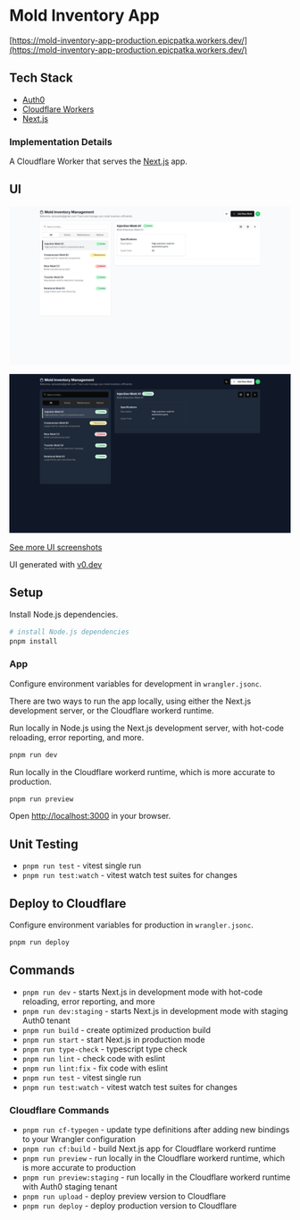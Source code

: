 # Mold Inventory App

[https://mold-inventory-app-production.epicpatka.workers.dev/](https://mold-inventory-app-production.epicpatka.workers.dev/)

## Tech Stack

- [Auth0](https://auth0.com/)
- [Cloudflare Workers](https://developers.cloudflare.com/workers/)
- [Next.js](https://nextjs.org/)

### Implementation Details

A Cloudflare Worker that serves the [Next.js](https://nextjs.org/) app.

## UI

![Screenshot of Light UI](./docs/light/home-screen-light.png)

![Screenshot of Dark UI](./docs/dark/home-screen-dark.png)

[See more UI screenshots](./docs/UI.md)

UI generated with [v0.dev](https://v0.dev/)

## Setup

Install Node.js dependencies.

```bash
# install Node.js dependencies
pnpm install
```

### App

Configure environment variables for development in `wrangler.jsonc`.

There are two ways to run the app locally, using either the Next.js development server, or the Cloudflare workerd runtime.

Run locally in Node.js using the Next.js development server, with hot-code reloading, error reporting, and more.

```bash
pnpm run dev
```

Run locally in the Cloudflare workerd runtime, which is more accurate to production.

```bash
pnpm run preview
```

Open [http://localhost:3000](http://localhost:3000) in your browser.

## Unit Testing

- `pnpm run test` - vitest single run
- `pnpm run test:watch` - vitest watch test suites for changes

## Deploy to Cloudflare

Configure environment variables for production in `wrangler.jsonc`.

```bash
pnpm run deploy
```

## Commands

- `pnpm run dev` - starts Next.js in development mode with hot-code reloading, error reporting, and more
- `pnpm run dev:staging` - starts Next.js in development mode with staging Auth0 tenant
- `pnpm run build` - create optimized production build
- `pnpm run start` - start Next.js in production mode
- `pnpm run type-check` - typescript type check
- `pnpm run lint` - check code with eslint
- `pnpm run lint:fix` - fix code with eslint
- `pnpm run test` - vitest single run
- `pnpm run test:watch` - vitest watch test suites for changes

### Cloudflare Commands

- `pnpm run cf-typegen` - update type definitions after adding new bindings to your Wrangler configuration
- `pnpm run cf:build` - build Next.js app for Cloudflare workerd runtime
- `pnpm run preview` - run locally in the Cloudflare workerd runtime, which is more accurate to production
- `pnpm run preview:staging` - run locally in the Cloudflare workerd runtime with Auth0 staging tenant
- `pnpm run upload` - deploy preview version to Cloudflare
- `pnpm run deploy` - deploy production version to Cloudflare
